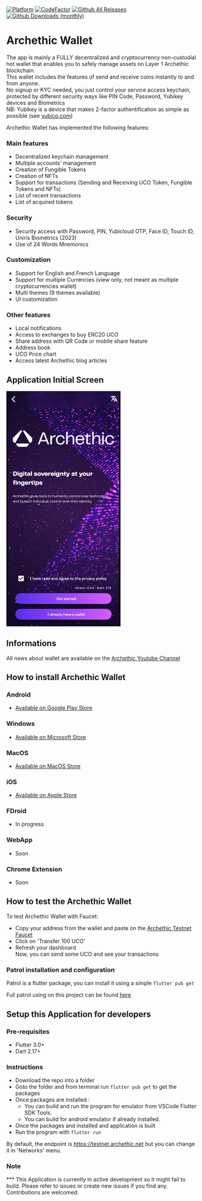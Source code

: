[![Platform](https://img.shields.io/badge/Platform-Flutter-02569B?logo=flutter)](https://flutter.dev) [![CodeFactor](https://www.codefactor.io/repository/github/archethic-foundation/archethic-wallet/badge)](https://www.codefactor.io/repository/github/archethic-foundation/archethic-wallet)
[![Github All Releases](https://img.shields.io/github/downloads/archethic-foundation/archethic-wallet/total.svg)](https://github.com/archethic-foundation/archethic-wallet/releases)
[![Github Downloads (monthly)](https://img.shields.io/github/downloads/archethic-foundation/archethic-wallet/latest/total.svg)](https://github.com/archethic-foundation/archethic-wallet/releases)

# Archethic Wallet

The app is mainly a FULLY decentralized and cryptocurrency non-custodial hot wallet that enables you to safely manage assets on Layer 1 Archethic blockchain.</br>
This wallet includes the features of send and receive coins instantly to and from anyone.</br>
No signup or KYC needed, you just control your service access keychain, protected by different security ways like PIN Code, Password, Yubikey devices and Biometrics</br>
NB: Yubikey is a device that makes 2-factor authentification as simple as possible (see [yubico.com](https://www.yubico.com))</br>

Archethic Wallet has implemented the following features:

### Main features
- Decentralized keychain management
- Multiple accounts' management
- Creation of Fungible Tokens
- Creation of NFTs
- Support for transactions (Sending and Receiving UCO Token, Fungible Tokens and NFTs)
- List of recent transactions
- List of acquired tokens

### Security
- Security access with Password, PIN, Yubicloud OTP, Face ID, Touch ID, Uniris Biometrics (2023)
- Use of 24 Words Mnemonics

### Customization
- Support for English and French Language
- Support for multiple Currencies (view only, not meant as multiple cryptocurrencies wallet)
- Multi themes (9 themes available)
- UI customization

### Other features
- Local notifications
- Access to exchanges to buy ERC20 UCO
- Share address with QR Code or mobile share feature
- Address book
- UCO Price chart
- Access latest Archethic blog articles

## Application Initial Screen
<img src="fastlane/metadata/android/en-US/images/phoneScreenshots/1.png?v=20221202" width="300"/>

## Informations
All news about wallet are available on the [Archethic Youtube Channel](https://www.youtube.com/playlist?list=PL6GQEJjcIwHChTok4CJyw3lsmlvoJLnZK)

## How to install Archethic Wallet

### Android
- [Available on Google Play Store](https://play.google.com/store/apps/details?id=net.archethic.archethic_wallet)

### Windows
- [Available on Microsoft Store](https://apps.microsoft.com/store/detail/archethic-wallet/9N33TTVRJZXF)

### MacOS
- [Available on MacOS Store](https://apps.apple.com/app/archethic-wallet/id6443334906)

### iOS
- [Available on Apple Store](https://apps.apple.com/app/apple-store/id6443334906)

### FDroid
- In progress

### WebApp
- Soon

### Chrome Extension
- Soon

## How to test the Archethic Wallet

To test Archethic Wallet with Faucet:

- Copy your address from the wallet and paste on the [Archethic Testnet Faucet](https://testnet.archethic.net/faucet) 
- Click on 'Transfer 100 UCO'
- Refresh your dashboard</br>
Now, you can send some UCO and see your transactions

### Patrol installation and configuration

Patrol is a flutter package, you can install it using a simple `flutter pub get`

Full patrol using on this project can be found [here](integration_test/README.md)

## Setup this Application for developers

### Pre-requisites

- Flutter 3.0+
- Dart 2.17+

### Instructions

- Download the repo into a folder
- Goto the folder and from terminal run `flutter pub get` to get the packages
- Once packages are installed :
    - You can build and run the program for emulator from VSCode Flutter SDK Tools.
    - You can build for android emulator if already installed.
- Once the packages and installed and application is built
- Run the program with `flutter run`

By default, the endpoint is https://testnet.archethic.net but you can change it in 'Networks' menu.

### Note

*** This Application is currently in active development so it might fail to build. Please refer to issues or create new issues if you find any. Contributions are welcomed.
